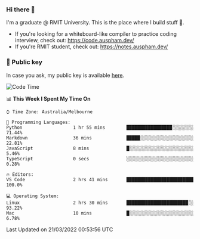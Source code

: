 ### Hi there 👋

I'm a graduate @ RMIT University. This is the place where I build stuff 👀. 

- If you're looking for a whiteboard-like compiler to practice coding interview, check out: https://code.auspham.dev/
- If you're RMIT student, check out: https://notes.auspham.dev/

### 🔑 Public key

In case you ask, my public key is available [here](https://public.auspham.dev/).

<!--START_SECTION:waka-->
![Code Time](http://img.shields.io/badge/Code%20Time-828%20hrs%201%20min-blue)

📊 **This Week I Spent My Time On** 

```text
⌚︎ Time Zone: Australia/Melbourne

💬 Programming Languages: 
Python                   1 hr 55 mins        █████████████████░░░░░░░░   71.44% 
Markdown                 36 mins             █████░░░░░░░░░░░░░░░░░░░░   22.81% 
JavaScript               8 mins              █░░░░░░░░░░░░░░░░░░░░░░░░   5.46% 
TypeScript               0 secs              ░░░░░░░░░░░░░░░░░░░░░░░░░   0.28%

🔥 Editors: 
VS Code                  2 hrs 41 mins       █████████████████████████   100.0%

💻 Operating System: 
Linux                    2 hrs 30 mins       ███████████████████████░░   93.22% 
Mac                      10 mins             █░░░░░░░░░░░░░░░░░░░░░░░░   6.78%

```


 Last Updated on 21/03/2022 00:53:56 UTC
<!--END_SECTION:waka-->

<!--
**rockmanvnx6/rockmanvnx6** is a ✨ _special_ ✨ repository because its `README.md` (this file) appears on your GitHub profile.

Here are some ideas to get you started:

- 🔭 I’m currently working on ...
- 🌱 I’m currently learning ...
- 👯 I’m looking to collaborate on ...
- 🤔 I’m looking for help with ...
- 💬 Ask me about ...
- 📫 How to reach me: ...
- 😄 Pronouns: ...
- ⚡ Fun fact: ...
-->
